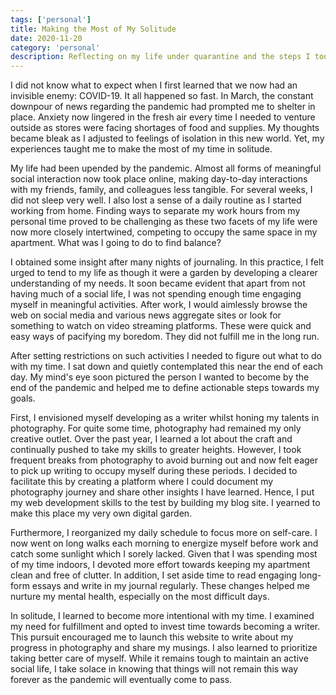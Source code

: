 ```yaml
---
tags: ['personal']
title: Making the Most of My Solitude
date: 2020-11-20
category: 'personal'
description: Reflecting on my life under quarantine and the steps I took to find equanimity.
---
```


I did not know what to expect when I first learned that we now had an invisible enemy: COVID-19. It all happened so fast. In March, the constant downpour of news regarding the pandemic had prompted me to shelter in place. Anxiety now lingered in the fresh air every time I needed to venture outside as stores were facing shortages of food and supplies. My thoughts became bleak as I adjusted to feelings of isolation in this new world. Yet, my experiences taught me to make the most of my time in solitude.

My life had been upended by the pandemic. Almost all forms of meaningful social interaction now took place online, making day-to-day interactions with my friends, family, and colleagues less tangible. For several weeks, I did not sleep very well. I also lost a sense of a daily routine as I started working from home. Finding ways to separate my work hours from my personal time proved to be challenging as these two facets of my life were now more closely intertwined, competing to occupy the same space in my apartment. What was I going to do to find balance?

I obtained some insight after many nights of journaling. In this practice, I felt urged to tend to my life as though it were a garden by developing a clearer understanding of my needs. It soon became evident that apart from not having much of a social life, I was not spending enough time engaging myself in meaningful activities. After work, I would aimlessly browse the web on social media and various news aggregate sites or look for something to watch on video streaming platforms. These were quick and easy ways of pacifying my boredom. They did not fulfill me in the long run.

After setting restrictions on such activities I needed to figure out what to do with my time. I sat down and quietly contemplated this near the end of each day. My mind's eye soon pictured the person I wanted to become by the end of the pandemic and helped me to define actionable steps towards my goals.

First, I envisioned myself developing as a writer whilst honing my talents in photography. For quite some time, photography had remained my only creative outlet. Over the past year, I learned a lot about the craft and continually pushed to take my skills to greater heights. However, I took frequent breaks from photography to avoid burning out and now felt eager to pick up writing to occupy myself during these periods. I decided to facilitate this by creating a platform where I could document my photography journey and share other insights I have learned. Hence, I put my web development skills to the test by building my blog site. I yearned to make this place my very own digital garden.

Furthermore, I reorganized my daily schedule to focus more on self-care. I now went on long walks each morning to energize myself before work and catch some sunlight which I sorely lacked. Given that I was spending most of my time indoors, I devoted more effort towards keeping my apartment clean and free of clutter. In addition, I set aside time to read engaging long-form essays and write in my journal regularly. These changes helped me nurture my mental health, especially on the most difficult days.

In solitude, I learned to become more intentional with my time. I examined my need for fulfillment and opted to invest time towards becoming a writer. This pursuit encouraged me to launch this website to write about my progress in photography and share my musings. I also learned to prioritize taking better care of myself. While it remains tough to maintain an active social life, I take solace in knowing that things will not remain this way forever as the pandemic will eventually come to pass.
